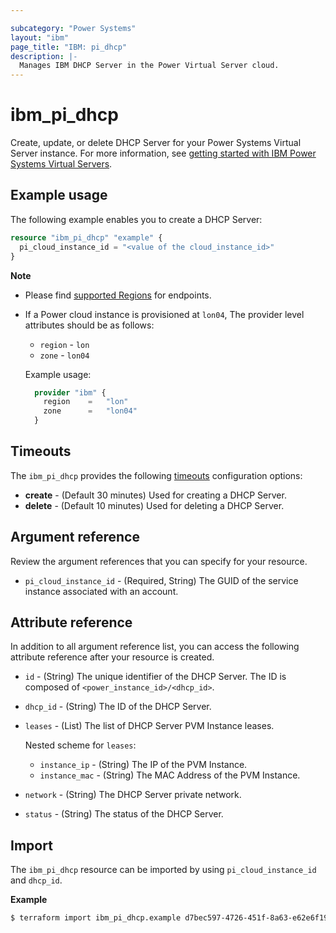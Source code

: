 ```yaml
---

subcategory: "Power Systems"
layout: "ibm"
page_title: "IBM: pi_dhcp"
description: |-
  Manages IBM DHCP Server in the Power Virtual Server cloud.
---
```


# ibm_pi_dhcp

Create, update, or delete DHCP Server for your Power Systems Virtual Server instance. For more information, see [getting started with IBM Power Systems Virtual Servers](https://cloud.ibm.com/docs/power-iaas?topic=power-iaas-getting-started).

## Example usage
The following example enables you to create a DHCP Server:

```terraform
resource "ibm_pi_dhcp" "example" {
  pi_cloud_instance_id = "<value of the cloud_instance_id>"
}
```

**Note**

* Please find [supported Regions](https://cloud.ibm.com/apidocs/power-cloud#endpoint) for endpoints.
* If a Power cloud instance is provisioned at `lon04`, The provider level attributes should be as follows:
  * `region` - `lon`
  * `zone` - `lon04`
  
  Example usage:

  ```terraform
    provider "ibm" {
      region    =   "lon"
      zone      =   "lon04"
    }
  ```

## Timeouts

The `ibm_pi_dhcp` provides the following [timeouts](https://www.terraform.io/docs/language/resources/syntax.html) configuration options:

- **create** - (Default 30 minutes) Used for creating a DHCP Server.
- **delete** - (Default 10 minutes) Used for deleting a DHCP Server.

## Argument reference

Review the argument references that you can specify for your resource. 

- `pi_cloud_instance_id` - (Required, String) The GUID of the service instance associated with an account.

## Attribute reference

In addition to all argument reference list, you can access the following attribute reference after your resource is created.

- `id` - (String) The unique identifier of the DHCP Server. The ID is composed of `<power_instance_id>/<dhcp_id>`.
- `dhcp_id` - (String) The ID of the DHCP Server.
- `leases` - (List) The list of DHCP Server PVM Instance leases.

  Nested scheme for `leases`:
  - `instance_ip` - (String) The IP of the PVM Instance.
  - `instance_mac` - (String) The MAC Address of the PVM Instance.
- `network` - (String) The DHCP Server private network.
- `status` - (String) The status of the DHCP Server.

## Import

The `ibm_pi_dhcp` resource can be imported by using `pi_cloud_instance_id` and `dhcp_id`.

**Example**

```sh
$ terraform import ibm_pi_dhcp.example d7bec597-4726-451f-8a63-e62e6f19c32c/0e48e1be-9f54-4a67-ba55-7e31ce98b65a
```
